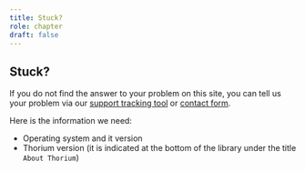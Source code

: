 ```yaml
---
title: Stuck?
role: chapter
draft: false
---
```



## Stuck?

If you do not find the answer to your problem on this site, you can tell
us your problem via our [support tracking
tool](https://github.com/edrlab../issues/new) or [contact
form](https://www.edrlab.org/contact/).

Here is the information we need:

-   Operating system and it version
-   Thorium version (it is indicated at the bottom of the library under
    the title `About Thorium`)
